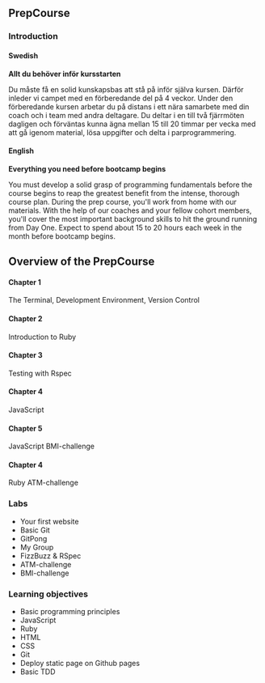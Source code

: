 ## PrepCourse
### Introduction

#### Swedish
**Allt du behöver inför kursstarten**

Du måste få en solid kunskapsbas att stå på inför själva kursen. Därför inleder vi campet med en förberedande del på 4 veckor. Under den förberedande kursen arbetar du på distans i ett nära samarbete med din coach och i team med andra deltagare. Du deltar i en till två fjärrmöten dagligen och förväntas kunna ägna mellan 15 till 20 timmar per vecka med att gå igenom material, lösa uppgifter och delta i parprogrammering.

#### English
**Everything you need before bootcamp begins**

You must develop a solid grasp of programming fundamentals before the course begins to reap the greatest benefit from the intense, thorough course plan. During the prep course, you'll work from home with our materials. With the help of our coaches and your fellow cohort members, you'll cover the most important background skills to hit the ground running from Day One. Expect to spend about 15 to 20 hours each week in the month before bootcamp begins.

## Overview of the PrepCourse 

#### Chapter 1
The Terminal, Development Environment, Version Control
#### Chapter 2
Introduction to Ruby
#### Chapter 3
Testing with Rspec
#### Chapter 4
JavaScript 
#### Chapter 5
JavaScript BMI-challenge
#### Chapter 4
Ruby ATM-challenge

### Labs
- Your first website
- Basic Git
- GitPong
- My Group
- FizzBuzz & RSpec
- ATM-challenge
- BMI-challenge

### Learning objectives
- Basic programming principles
- JavaScript
- Ruby
- HTML
- CSS
- Git
- Deploy static page on Github pages
- Basic TDD


